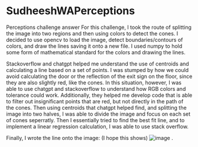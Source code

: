 # SudheeshWAPerceptions
Perceptions challenge answer
For this challenge, I took the route of splitting the image into two regions and then using colors to detect the cones.
I decided to use opencv to load the image, detect boundaries/contours of colors, and draw the lines saving it onto a new file.
I used numpy to hold some form of mathematical standard for the colors and drawing the lines.

Stackoverflow and chatgpt helped me understand the use of centroids and calculating a line based on a set of points.
I was stumped by how we could avoid calculating the door or the reflection of the exit sign on the floor, since they are also slightly red, like the cones.
In this situation, however, I was able to use chatgpt and stackoverflow to understand how RGB colors and tolerance could work. Additionally, they helped me develop code that is able to filter out insignificant points that are red, but not directly in the path of the cones.
Then using centroids that chatgpt helped find, and splitting the image into two halves, I was able to divide the image and focus on each set of cones seperratly. Then I essentially tried to find the best fit line, and to implement a linear regression calculation, I was able to use stack overflow.

Finally, I wrote the line onto the image: (I hope this shows)
![image](https://github.com/sudthepud/SudheeshWAPerceptions/assets/43526655/b973148e-d6f8-4a95-ab10-d9b3278a3564)
.

